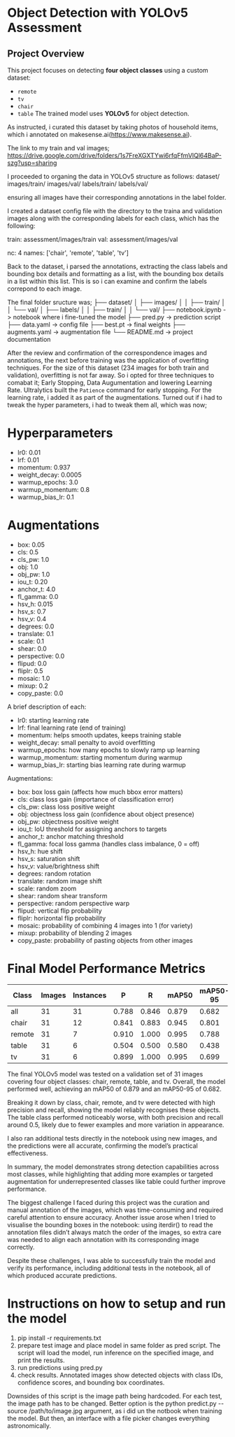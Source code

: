# Object Detection with YOLOv5 Assessment

## Project Overview
This project focuses on detecting **four object classes** using a custom dataset:
  - `remote`
  - `tv`
  - `chair`
  - `table`
The trained model uses **YOLOv5** for object detection.

As instructed, i curated this dataset by taking photos of household items, which i annotated on makesense.ai(https://www.makesense.ai).

The link to my train and val images; https://drive.google.com/drive/folders/1s7FreXGXTYwi6rfqFfmVlQl64BaP-szg?usp=sharing

I proceeded to organing the data in YOLOv5 structure as follows:
  dataset/
    images/train/
    images/val/
    labels/train/
    labels/val/
    
ensuring all images have their corresponding annotations in the label folder.

I created a dataset config file with the directory to the traina and validation images along with the corresponding labels for each class, which has the following:

  train: assessment/images/train
  val: assessment/images/val

  nc: 4
  names: ['chair', 'remote', 'table', 'tv']

Back to the dataset, i parsed the annotations, extracting the class labels and bounding box details and formatting as a list, with the bounding box details in a list within this list. This is so i can examine and confirm the labels correpond to each image.

The final folder sructure was;
├── dataset/
│ ├── images/
│ │ ├── train/
│ │ └── val/
│ ├── labels/
│ │ ├── train/
│ │ └── val/
├── notebook.ipynb -> notebook where i fine-tuned the model
├── pred.py -> prediction script
├── data.yaml -> config file
├── best.pt -> final weights
├── augments.yaml -> augmentation file
└── README.md -> project documentation

After the review and confirmation of the correspondence images and annotations, the next before training was the application of overfitting techniques. For the size of this dataset (234 images for both train and validation), overfitting is not far away. So i opted for three techniques to comabat it; Early Stopping, Data Augumentation and lowering Learning Rate. Ultralytics built the `Patience` command for early stopping. For the learning rate, i added it as part of the augmentations. Turned out if i had to tweak the hyper parameters, i had to tweak them all, which was now;

# Hyperparameters
* lr0: 0.01
* lrf: 0.01
* momentum: 0.937
* weight\_decay: 0.0005
* warmup\_epochs: 3.0
* warmup\_momentum: 0.8
* warmup\_bias\_lr: 0.1

# Augmentations
* box: 0.05
* cls: 0.5
* cls\_pw: 1.0
* obj: 1.0
* obj\_pw: 1.0
* iou\_t: 0.20
* anchor\_t: 4.0
* fl\_gamma: 0.0
* hsv\_h: 0.015
* hsv\_s: 0.7
* hsv\_v: 0.4
* degrees: 0.0
* translate: 0.1
* scale: 0.1
* shear: 0.0
* perspective: 0.0
* flipud: 0.0
* fliplr: 0.5
* mosaic: 1.0
* mixup: 0.2
* copy\_paste: 0.0

A brief description of each:
* lr0: starting learning rate
* lrf: final learning rate (end of training)
* momentum: helps smooth updates, keeps training stable
* weight\_decay: small penalty to avoid overfitting
* warmup\_epochs: how many epochs to slowly ramp up learning
* warmup\_momentum: starting momentum during warmup
* warmup\_bias\_lr: starting bias learning rate during warmup

Augmentations:
* box: box loss gain (affects how much bbox error matters)
* cls: class loss gain (importance of classification error)
* cls\_pw: class loss positive weight
* obj: objectness loss gain (confidence about object presence)
* obj\_pw: objectness positive weight
* iou\_t: IoU threshold for assigning anchors to targets
* anchor\_t: anchor matching threshold
* fl\_gamma: focal loss gamma (handles class imbalance, 0 = off)
* hsv\_h: hue shift
* hsv\_s: saturation shift
* hsv\_v: value/brightness shift
* degrees: random rotation
* translate: random image shift
* scale: random zoom
* shear: random shear transform
* perspective: random perspective warp
* flipud: vertical flip probability
* fliplr: horizontal flip probability
* mosaic: probability of combining 4 images into 1 (for variety)
* mixup: probability of blending 2 images
* copy\_paste: probability of pasting objects from other images

# Final Model Performance Metrics
| Class  | Images | Instances | P     | R     | mAP50 | mAP50-95 |
| ------ | ------ | --------- | ----- | ----- | ----- | -------- |
| all    | 31     | 31        | 0.788 | 0.846 | 0.879 | 0.682    |
| chair  | 31     | 12        | 0.841 | 0.883 | 0.945 | 0.801    |
| remote | 31     | 7         | 0.910 | 1.000 | 0.995 | 0.788    |
| table  | 31     | 6         | 0.504 | 0.500 | 0.580 | 0.438    |
| tv     | 31     | 6         | 0.899 | 1.000 | 0.995 | 0.699    |

The final YOLOv5 model was tested on a validation set of 31 images covering four object classes: chair, remote, table, and tv. Overall, the model performed well, achieving an mAP50 of 0.879 and an mAP50-95 of 0.682.

Breaking it down by class, chair, remote, and tv were detected with high precision and recall, showing the model reliably recognises these objects. The table class performed noticeably worse, with both precision and recall around 0.5, likely due to fewer examples and more variation in appearance.

I also ran additional tests directly in the notebook using new images, and the predictions were all accurate, confirming the model’s practical effectiveness.

In summary, the model demonstrates strong detection capabilities across most classes, while highlighting that adding more examples or targeted augmentation for underrepresented classes like table could further improve performance.

The biggest challenge I faced during this project was the curation and manual annotation of the images, which was time-consuming and required careful attention to ensure accuracy. Another issue arose when I tried to visualise the bounding boxes in the notebook: using iterdir() to read the annotation files didn’t always match the order of the images, so extra care was needed to align each annotation with its corresponding image correctly.

Despite these challenges, I was able to successfully train the model and verify its performance, including additional tests in the notebook, all of which produced accurate predictions.

# Instructions on how to setup and run the model
1. pip install -r requirements.txt
2. prepare test image and place model in same folder as pred script. The script will load the model, run inference on the specified image, and print the results.
3. run predictions using pred.py
4. check results. Annotated images show detected objects with class IDs, confidence scores, and bounding box coordinates.

Downsides of this script is the image path being hardcoded. For each test, the image path has to be changed. Better option is the python predict.py --source /path/to/image.jpg argument, as i did un the notbook when training the model. But then, an interface with a file picker changes everything astronomically.


